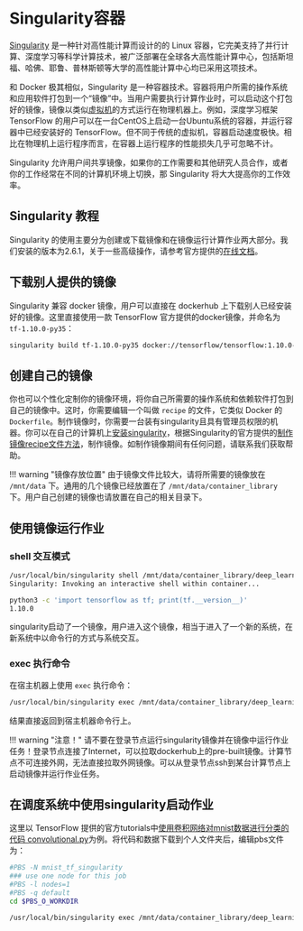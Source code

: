 # Singularity容器

[Singularity][1] 是一种针对高性能计算而设计的的 Linux 容器，它完美支持了并行计算、深度学习等科学计算技术，被广泛部署在全球各大高性能计算中心，包括斯坦福、哈佛、耶鲁、普林斯顿等大学的高性能计算中心均已采用这项技术。

和 Docker 极其相似，Singularity 是一种容器技术。容器将用户所需的操作系统和应用软件打包到一个“镜像”中。当用户需要执行计算作业时，可以启动这个打包好的镜像，镜像以类似[虚拟机][2]的方式运行在物理机器上。例如，深度学习框架 TensorFlow 的用户可以在一台CentOS上启动一台Ubuntu系统的容器，并运行容器中已经安装好的 TensorFlow。但不同于传统的虚拟机，容器启动速度极快。相比在物理机上运行程序而言，在容器上运行程序的性能损失几乎可忽略不计。

Singularity 允许用户间共享镜像，如果你的工作需要和其他研究人员合作，或者你的工作经常在不同的计算机环境上切换，那 Singularity 将大大提高你的工作效率。

## Singularity 教程

Singularity 的使用主要分为创建或下载镜像和在镜像运行计算作业两大部分。我们安装的版本为2.6.1，关于一些高级操作，请参考官方提供的[在线文档][3]。

## 下载别人提供的镜像

Singularity 兼容 docker 镜像，用户可以直接在 dockerhub 上下载别人已经安装好的镜像。这里直接使用一款 TensorFlow 官方提供的docker镜像，并命名为 `tf-1.10.0-py35`：

```bash
singularity build tf-1.10.0-py35 docker://tensorflow/tensorflow:1.10.0-py3
```

## 创建自己的镜像

你也可以个性化定制你的镜像环境，将你自己所需要的操作系统和依赖软件打包到自己的镜像中。这时，你需要编辑一个叫做 `recipe` 的文件，它类似 Docker 的 `Dockerfile`。制作镜像时，你需要一台装有singularity且具有管理员权限的机器。你可以在自己的计算机上[安装singularity][6]，根据Singularity的官方提供的[制作镜像recipe文件方法][5]，制作镜像。如制作镜像期间有任何问题，请联系我们获取帮助。

!!! warning "镜像存放位置"
    由于镜像文件比较大，请将所需要的镜像放在 `/mnt/data` 下。通用的几个镜像已经放置在了 `/mnt/data/container_library` 下。用户自己创建的镜像也请放置在自己的相关目录下。

## 使用镜像运行作业

### shell 交互模式

```bash
/usr/local/bin/singularity shell /mnt/data/container_library/deep_learning/tf-1.10.0-py35
Singularity: Invoking an interactive shell within container...

python3 -c 'import tensorflow as tf; print(tf.__version__)'
1.10.0
```

singularity启动了一个镜像，用户进入这个镜像，相当于进入了一个新的系统，在新系统中以命令行的方式与系统交互。

### exec 执行命令

在宿主机器上使用 `exec` 执行命令：

```bash
/usr/local/bin/singularity exec /mnt/data/container_library/deep_learning/tf-1.10.0-py35 python3 -c 'import tensorflow as tf; print(tf.__version__)'
```

结果直接返回到宿主机器命令行上。

!!! warning "注意！"
    请不要在登录节点运行singularity镜像并在镜像中运行作业任务！登录节点连接了Internet，可以拉取dockerhub上的pre-built镜像。计算节点不可连接外网，无法直接拉取外网镜像。可以从登录节点ssh到某台计算节点上启动镜像并运行作业任务。

## 在调度系统中使用singularity启动作业

这里以 TensorFlow 提供的官方tutorials中[使用卷积网络对mnist数据进行分类的代码 convolutional.py][4]为例。将代码和数据下载到个人文件夹后，编辑pbs文件为：

```bash
#PBS -N mnist_tf_singularity
### use one node for this job
#PBS -l nodes=1
#PBS -q default
cd $PBS_O_WORKDIR

/usr/local/bin/singularity exec /mnt/data/container_library/deep_learning/tf-1.10.0-py35 python convolutional.py
```

[1]: https://en.wikipedia.org/wiki/Singularity_(software)
[2]: https://baike.baidu.com/item/%E8%99%9A%E6%8B%9F%E6%9C%BA/104440
[3]: https://www.sylabs.io/guides/2.6/user-guide/index.html
[4]: https://github.com/tensorflow/models/blob/master/tutorials/image/mnist/convolutional.py
[5]: https://www.sylabs.io/guides/2.6/user-guide/container_recipes.html
[6]: https://www.sylabs.io/guides/2.6/user-guide/installation.html